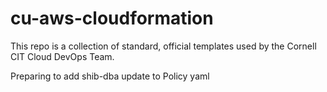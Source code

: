 # cu-aws-cloudformation

This repo is a collection of standard, official templates used by the Cornell CIT Cloud DevOps Team.

Preparing to add shib-dba update to Policy yaml

